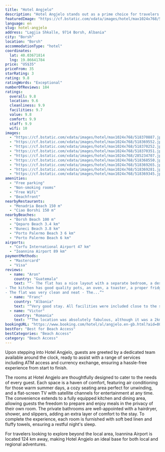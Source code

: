 ```yaml
---
title: "Hotel Angjelo"
description: "Hotel Angjelo stands out as a prime choice for travelers seeking comfort and convenience in Borsh, just a stone's throw away from the pristine Borsh Beach and a scenic drive from Butrint National Park."
featuredImage: "https://cf.bstatic.com/xdata/images/hotel/max1024x768/518370887.jpg?k=d134503782d9684905c3d90a5c0a414ba210744db15126df94477b4d57b0c7ed&o=&hp=1"
language: en
slug: hotel-angjelo
address: "Lagjia Shkalle, 9714 Borsh, Albania"
city: "Borsh"
location: "Borsh"
accommodationType: "hotel"
coordinates:
  lat: 40.03671814
  lng: 19.86641784
price: "US$35"
priceFrom: 35
starRating: 3
rating: 9.8
ratingWords: "Exceptional"
numberOfReviews: 184
ratings:
  overall: 9.8
  location: 9.6
  cleanliness: 9.9
  facilities: 9.7
  value: 9.8
  comfort: 9.9
  staff: 9.9
  wifi: 10
images:
  - "https://cf.bstatic.com/xdata/images/hotel/max1024x768/518370887.jpg?k=d134503782d9684905c3d90a5c0a414ba210744db15126df94477b4d57b0c7ed&o=&hp=1"
  - "https://cf.bstatic.com/xdata/images/hotel/max1024x768/518369552.jpg?k=c03a0d576355e2b1e3cdee2ec150c9539caf6d587c7a42856574e4552d43a281&o=&hp=1"
  - "https://cf.bstatic.com/xdata/images/hotel/max1024x768/518370252.jpg?k=7735b1634fde2f414620dab6a5eab61fed1134f528738ccfdecea2c83c0289d8&o=&hp=1"
  - "https://cf.bstatic.com/xdata/images/hotel/max1024x768/518370351.jpg?k=eebe819ba0f2c0fea2e9a3b008227ff885ff6b8dc946bfcf6324a68f98208bc0&o=&hp=1"
  - "https://cf.bstatic.com/xdata/images/hotel/max1024x768/285234707.jpg?k=2ea6aebc701d4d5aa7f56a8e90163724e3f47ed94e7507557a5ee5ebedf68c0d&o=&hp=1"
  - "https://cf.bstatic.com/xdata/images/hotel/max1024x768/518368550.jpg?k=ce70207edbfb58d17122cfbf2b79bb66ed6f349c081a85c11a09b761567ead20&o=&hp=1"
  - "https://cf.bstatic.com/xdata/images/hotel/max1024x768/518369265.jpg?k=22359787d99ff8a6d6146b7f1829ee84acf162405876c06e483c9e943aa0da58&o=&hp=1"
  - "https://cf.bstatic.com/xdata/images/hotel/max1024x768/518369281.jpg?k=6404275c62791e3776090cb8b72bc92b8ba3a178c490e9301379613aad5b9242&o=&hp=1"
  - "https://cf.bstatic.com/xdata/images/hotel/max1024x768/518369345.jpg?k=2f8a4056939b691155d54dad9eb8e4f379c1b0ab4363bf99b4ac9f0f32bfb01b&o=&hp=1"
amenities:
  - "Free parking"
  - "Non-smoking rooms"
  - "Free WiFi"
  - "Beachfront"
nearbyRestaurants:
  - "Menadria Beach 150 m"
  - "Ciao Borshi 150 m"
nearbyBeaches:
  - "Borsh Beach 100 m"
  - "Qeparo Beach 3.4 km"
  - "Buneci Beach 3.8 km"
  - "Porto Palermo Beach 3 6 km"
  - "Porto Palermo Beach 6 km"
airports:
  - "Corfu International Airport 47 km"
  - "Ioannina Airport 89 km"
paymentMethods:
  - "Mastercard"
  - "Visa"
reviews:
  - name: "Aron"
    country: "Guatemala"
    text: "“- The flat has a nice layout with a separate bedroom, a desk where you can work and a balcony with sea view
- The kitchen has good quality pots, an oven, a toaster, a proper fridge, a water boiler
- The flat was very clean and neat - The...”"
  - name: "Franc"
    country: "Albania"
    text: "“Very good stay. All facilities were included close to the sea and a very good restaurant nearby.The place was very clean with air conditioning and everything.Will come next year for sure.”"
  - name: "Victor"
    country: "Romania"
    text: "“The location was absolutely fabulous, although it was a 2km ride on the bumpy beach road, the hotel is placed really close to the beach and the rooms have a fantastic sea view. The hosts' son Aleksander was really helpful throughout our experience...”"
bookingURL: "https://www.booking.com/hotel/al/angjelo.en-gb.html?aid=8035640"
bestFor: "Best for Beach Access"
bestCategories: "Beach Access"
category: "Beach Access"
---
```


Upon stepping into Hotel Angjelo, guests are greeted by a dedicated team available around the clock, ready to assist with a range of services including ATM access and currency exchange, ensuring a hassle-free experience from start to finish.

The rooms at Hotel Angjelo are thoughtfully designed to cater to the needs of every guest. Each space is a haven of comfort, featuring air conditioning for those warm summer days, a cozy seating area perfect for unwinding, and a flat-screen TV with satellite channels for entertainment at any time. The convenience extends to a fully equipped kitchen and dining area, allowing guests the freedom to prepare and enjoy meals in the privacy of their own room. The private bathrooms are well-appointed with a hairdryer, shower, and slippers, adding an extra layer of comfort to the stay. To complete the experience, each room is furnished with soft bed linen and fluffy towels, ensuring a restful night's sleep.

For travelers looking to explore beyond the local area, Ioannina Airport is located 124 km away, making Hotel Angjelo an ideal base for both local and regional adventures.